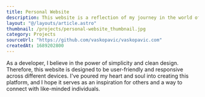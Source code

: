 ```yaml
---
title: Personal Website
description: This website is a reflection of my journey in the world of software development and a showcase of my projects, skills, and experiences.
layout: "@/layouts/article.astro"
thumbnail: /projects/personal-website_thumbnail.jpg
category: Projects
sourceUrl: "https://github.com/vaskopavic/vaskopavic.com"
createdAt: 1689202800
---
```


As a developer, I believe in the power of simplicity and clean design. Therefore, this website is designed to be user-friendly and responsive across different devices. I've poured my heart and soul into creating this platform, and I hope it serves as an inspiration for others and a way to connect with like-minded individuals.
